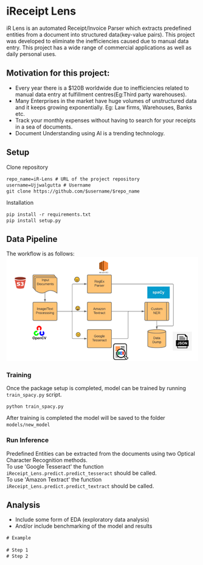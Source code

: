 # iReceipt Lens
iR Lens is an automated Receipt/Invoice Parser which extracts predefined entities from a document into structured data(key-value pairs). This project was developed to eliminate the inefficiencies caused due to manual data entry. This project has a wide range of commercial applications as well as daily personal uses.

## Motivation for this project:
- Every year there is a $120B worldwide due to inefficiencies related to manual data entry at fulfillment centres(Eg:Third party warehouses).
- Many Enterprises in the market have huge volumes of unstructured data and it keeps growing exponentially. Eg: Law firms, Warehouses, Banks etc.
- Track your monthly expenses without having to search for your receipts in a sea of documents. 
- Document Understanding using AI is a trending technology.

## Setup
Clone repository
```
repo_name=iR-Lens # URL of the project repository
username=Ujjwalgutta # Username 
git clone https://github.com/$username/$repo_name
```
Installation
```
pip install -r requirements.txt
pip install setup.py
```

## Data Pipeline
The workflow is as follows:
 <img src="images/model_design.PNG">

### Training
Once the package setup is completed, model can be trained by running `train_spacy.py` script.
```
python train_spacy.py
```
After training is completed the model will be saved to the folder `models/new_model`

### Run Inference
Predefined Entities can be extracted from the documents using two Optical Character Recognition methods.\
To use 'Google Tesseract' the function `iReceipt_Lens.predict.predict_tesseract` should be called.\
To use 'Amazon Textract' the function `iReceipt_Lens.predict.predict_textract` should be called.


## Analysis
- Include some form of EDA (exploratory data analysis)
- And/or include benchmarking of the model and results
```
# Example

# Step 1
# Step 2
```
